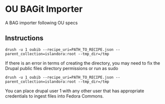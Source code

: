 # OU BAGit Importer

A BAG importer following OU specs

## Instructions

    drush -u 1 oubib --recipe_uri=PATH_TO_RECIPE.json --parent_collection=islandora:root --tmp_dir=/tmp

If there is an error in terms of creating the directory, you may need to fix
the Drupal public files directory permissions or run as sudo

    drush -u 1 oubib --recipe_uri=PATH_TO_RECIPE.json --parent_collection=islandora:root --tmp_dir=/tmp

You can place drupal user 1 with any other user that has appropriate
credentials to ingest files into Fedora Commons.

